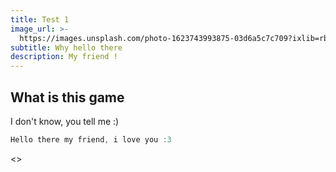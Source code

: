 ```yaml
---
title: Test 1
image_url: >-
  https://images.unsplash.com/photo-1623743993875-03d6a5c7c709?ixlib=rb-4.0.3&ixid=M3wxMjA3fDB8MHxwaG90by1wYWdlfHx8fGVufDB8fHx8fA%3D%3D&auto=format&fit=crop&w=315&h=450&q=80
subtitle: Why hello there
description: My friend !
---
```


## What is this game

I don't know, you tell me :)

```javascript
Hello there my friend, i love you :3
```

\<>
